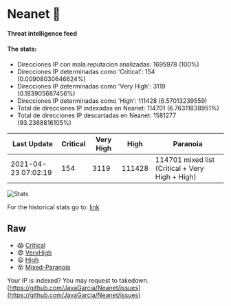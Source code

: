 # Neanet :hocho:
#### Threat intelligence feed
#### The stats:

- Direcciones IP con mala reputacion analizadas: 1695978 (100%)
- Direcciones IP determinadas como 'Critical':  154 (0.00908030646624%)
- Direcciones IP determinadas como 'Very High':  3119 (0.183905687456%)
- Direcciones IP determinadas como 'High':  111428 (6.57013239559)
- Total de direcciones IP indexadas en Neanet:  114701 (6.76311838951%)
- Total de direcciones IP descartadas en Neanet:  1581277 (93.2368816105%)

| Last Update | Critical | Very High | High | Paranoia |
| --- | --- | --- | --- | --- |
| 2021-04-23 07:02:19 | 154 | 3119 | 111428 | 114701 mixed list (Critical + Very High + High)|

![Stats](https://docs.google.com/spreadsheets/d/e/2PACX-1vSnaNMIXVabIpDJjufMlzH7poXnshF3mgd8Is1g9ytUEzVsP5my4Trn8f-xkoLLQ38xpL3HtmUexLo6/pubchart?oid=501124687&format=image)

For the historical stats go to: [link](/stats.csv)
## Raw
- :scream: [Critical](https://raw.githubusercontent.com/JavaGarcia/Neanet/master/blacklists/neanet_critical.txt)
- :fearful: [VeryHigh](https://raw.githubusercontent.com/JavaGarcia/Neanet/master/blacklists/neanet_veryHigh.txtt)
- :frowning: [High](https://raw.githubusercontent.com/JavaGarcia/Neanet/master/blacklists/neanet_high.txt)
- :dizzy_face: [Mixed-Paranoia](https://raw.githubusercontent.com/JavaGarcia/Neanet/master/blacklists/neanet_all.txt)


Your IP is indexed? You may request to takedown. [https://github.com/JavaGarcia/Neanet/issues](https://github.com/JavaGarcia/Neanet/issues)

































































































































































































































































































































































































































































































































































































































































































































































































































































































































































































































































































































































































































































































































































































































































































































































































































































































































































































































































































































































































































































































































































































































































































































































































































































































































































































































































































































































































































































































































































































































































































































































































































































































































































































































































































































































































































































































































































































































































































































































































































































































































































































































































































































































































































































































































































































































































































































































































































































































































































































































































































































































































































































































































































































































































































































































































































































































































































































































































































































































































































